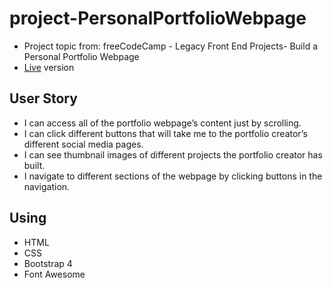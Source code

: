 # project-PersonalPortfolioWebpage
* Project topic from: freeCodeCamp - Legacy Front End Projects- Build a Personal Portfolio Webpage
* [Live](https://pocoapocochen.github.io/project-PersonalPortfolioWebpage/) version

## User Story
* I can access all of the portfolio webpage’s content just by scrolling.
* I can click different buttons that will take me to the portfolio creator’s different social media pages.
* I can see thumbnail images of different projects the portfolio creator has built.
* I navigate to different sections of the webpage by clicking buttons in the navigation.

## Using
* HTML
* CSS
* Bootstrap 4
* Font Awesome
